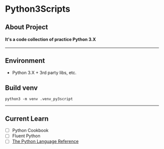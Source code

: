 # Python3Scripts
## About Project
#### It's a code collection of practice Python 3.X

---

## Environment
* Python 3.X + 3rd party libs, etc.

## Build venv

```shell
python3 -m venv .venv_py3script
```

---
## Current Learn

- [ ] Python Cookbook
- [ ] Fluent Python 
- [ ] [The Python Language Reference](https://docs.python.org/3/reference/index.html)